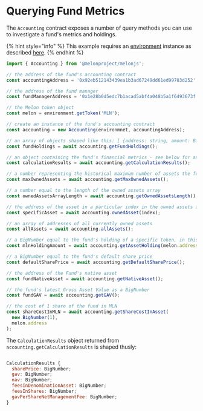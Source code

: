 # Querying Fund Metrics

The `Accounting` contract exposes a number of query methods you can use to investigate a fund's metrics and holdings. 

{% hint style="info" %}
This example requires an [environment](../building-blocks/environment/) instance as described [here](../building-blocks/environment/).
{% endhint %}

```javascript
import { Accounting } from '@melonproject/melonjs';

// the address of the fund's accounting contract
const accountingAddress = '0x92eb512143439ea1b3ad67249dd61ed99783d252'; 

// the address of the fund manager
const fundManagerAddress = '0x1e28b0d5edc7b1acad5abf4a048b5a1f6493673f'; 

// the Melon token object
const melon = environment.getToken('MLN');

// create an instance of the fund's accounting contract
const accounting = new Accounting(environmnet, accountingAddress);

// an array of objects shaped like this: [ {address: string, amount: BigNumber}... ]
const fundHoldings = await accounting.getFundHoldings(); 

// an object containing the fund's financial metrics - see below for an example
const calculationResults = await accounting.getCalculationResults(); 

// a number representing the historical maximum number of assets the fund owned
const maxOwnedAssets = await accounting.getMaxOwnedAssets(); 

// a number equal to the length of the owned assets array
const ownedAssetsArrayLength = await accounting.getOwnedAssetsLength(); 

// the address of the asset in a particular index in the owned assets array
const specificAsset = await accounting.ownedAsset(index); 

// an array of addresses of all currently owned assets
const allAssets = await accounting.allAssets(); 

// a BigNumber equal to the fund's holding of a specific token, in this case MLN
const mlnHoldingAmount = await accounting.getAssetHolding(melon.address); 

// a BigNumber equal to the fund's default share price
const defaultSharePrice = await accounting.getDefaultSharePrice(); 

// the address of the Fund's native asset
const fundNativeAsset = await accounting.getNativeAsset(); 

// the fund's latest Gross Asset Value as a BigNumber
const fundGAV = await accounting.getGAV(); 

// the cost of 1 share of the fund in MLN
const shareCostInMLN = await accounting.getShareCostInAsset(
  new BigNumber(1), 
  melon.address
);

```

The `CalculationResults` object returned from `accounting.getCalculationResults` is shaped thusly:

```javascript

CalculationResults {
  sharePrice: BigNumber;
  gav: BigNumber;
  nav: BigNumber;
  feesInDenominationAsset: BigNumber;
  feesInShares: BigNumber;
  gavPerShareNetManagementFee: BigNumber;
}
```

